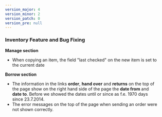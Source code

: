 ```yaml
---
version_major: 4
version_minor: 2
version_patch: 0
version_pre: null
---
```


### Inventory Feature and Bug Fixing

**Manage section**
- When copying an item, the field "last checked" on the new item is set to the current date

**Borrow section**
- The information in the links **order**, **hand over** and **returns** on the top of the page show on the right hand side of the page the **date from** and **date to**. Before we showed the dates until or since as f.e. 1970 days since 23.7.2014.
- The error messages on the top of the page when sending an order were not shown correctly.

